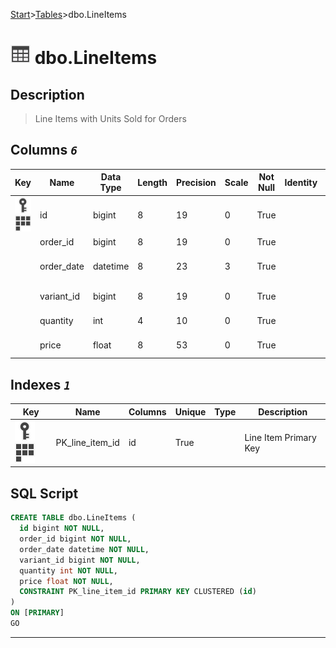 [Start](../start.md)>[Tables](./Tables.md)>dbo.LineItems

# ![logo](../Images/table.svg) dbo.LineItems

## <a name="#Description"></a>Description
> Line Items with Units Sold for Orders
## <a name="#Columns"></a>Columns _`6`_
|Key|Name|Data Type|Length|Precision|Scale|Not Null|Identity|Rule|Default|Computed|Persisted|Description
|---|---|---|---|---|---|---|---|---|---|---|---|---
|[![Primary Key PK_line_item_id](../Images/primarykey.svg)](#Indexes)[![Cluster Key PK_line_item_id](../Images/Cluster.svg)](#Indexes)|id|bigint|8|19|0|True||||False|False|Line Item ID|
||order_id|bigint|8|19|0|True||||False|False|Order ID|
||order_date|datetime|8|23|3|True||||False|False|Order Created Date|
||variant_id|bigint|8|19|0|True||||False|False|Unit variant ID|
||quantity|int|4|10|0|True||||False|False|Line Item Quantity|
||price|float|8|53|0|True||||False|False|Line Item Unit Price|

## <a name="#Indexes"></a>Indexes _`1`_
|Key|Name|Columns|Unique|Type|Description
|---|---|---|---|---|---
|[![Primary Key PK_line_item_id](../Images/primarykey.svg)](#Indexes)[![Cluster Key PK_line_item_id](../Images/Cluster.svg)](#Indexes)|PK_line_item_id|id|True||Line Item Primary Key|

## <a name="#SqlScript"></a>SQL Script
```SQL
CREATE TABLE dbo.LineItems (
  id bigint NOT NULL,
  order_id bigint NOT NULL,
  order_date datetime NOT NULL,
  variant_id bigint NOT NULL,
  quantity int NOT NULL,
  price float NOT NULL,
  CONSTRAINT PK_line_item_id PRIMARY KEY CLUSTERED (id)
)
ON [PRIMARY]
GO
```

___